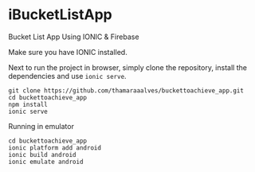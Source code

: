 # iBucketListApp

Bucket List App Using IONIC &amp; Firebase

Make sure you have IONIC installed.

Next to run the project in browser, simply clone the repository, install the dependencies and use `ionic serve`.

```
git clone https://github.com/thamaraaalves/buckettoachieve_app.git
cd buckettoachieve_app
npm install
ionic serve
```

Running in emulator 

```
cd buckettoachieve_app
ionic platform add android
ionic build android
ionic emulate android
```
